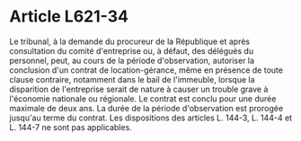 # Article L621-34

Le tribunal, à la demande du procureur de la République et après consultation du comité d'entreprise ou, à défaut, des délégués du personnel, peut, au cours de la période d'observation, autoriser la conclusion d'un contrat de location-gérance, même en présence de toute clause contraire, notamment dans le bail de l'immeuble, lorsque la disparition de l'entreprise serait de nature à causer un trouble grave à l'économie nationale ou régionale.   Le contrat est conclu pour une durée maximale de deux ans. La durée de la période d'observation est prorogée jusqu'au terme du contrat.   Les dispositions des articles L. 144-3, L. 144-4 et L. 144-7 ne sont pas applicables.